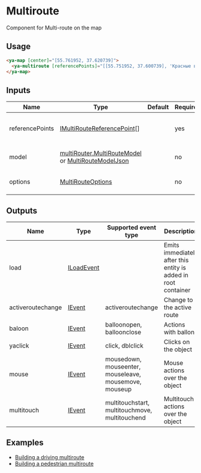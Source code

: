 # Multiroute

Component for Multi-route on the map

## Usage

```html
<ya-map [center]="[55.761952, 37.620739]">
  <ya-multiroute [referencePoints]="[[55.751952, 37.600739], 'Красные ворота, Москва']"></ya-multiroute>
</ya-map>
```

## Inputs

| Name            | Type                                                    | Default | Required | Description                          |
|-----------------|---------------------------------------------------------|---------|----------|--------------------------------------|
| referencePoints | [IMultiRouteReferencePoint][][]                         |         | yes      | Reference points for the multi-route |
| model           | [multiRouter.MultiRouteModel] or [MultiRouteModelJson]  |         | no       | Properties for the multiroute        |
| options         | [MultiRouteOptions]                                     |         | no       | Options for the multiroute           |

[IMultiRouteReferencePoint]: https://tech.yandex.ru/maps/jsapi/doc/2.1/ref/reference/IMultiRouteReferencePoint-docpage/
[multiRouter.MultiRouteModel]: https://tech.yandex.ru/maps/jsapi/doc/2.1/ref/reference/multiRouter.MultiRouteModel-docpage/
[MultiRouteModelJson]: https://tech.yandex.ru/maps/jsapi/doc/2.1/ref/reference/IMultiRouteModelJson-docpage/
[MultiRouteOptions]: https://tech.yandex.ru/maps/jsapi/doc/2.1/ref/reference/multiRouter.MultiRoute-docpage/#multiRouter.MultiRoute__param-options

## Outputs

| Name              | Type         | Supported event type                                  | Description                                                    |
|-------------------|--------------|-------------------------------------------------------|----------------------------------------------------------------|
| load              | [ILoadEvent] |                                                       | Emits immediately after this entity is added in root container |
| activeroutechange | [IEvent]     | activeroutechange                                     | Change to the active route                                     |
| baloon            | [IEvent]     | balloonopen, balloonclose                             | Actions with ballon                                            |
| yaclick           | [IEvent]     | click, dblclick                                       | Clicks on the object                                           |
| mouse             | [IEvent]     | mousedown, mouseenter, mouseleave, mousemove, mouseup | Mouse actions over the object                                  |
| multitouch        | [IEvent]     | multitouchstart, multitouchmove, multitouchend        | Multitouch actions over the object                             |

[ILoadEvent]: https://github.com/ddubrava/angular8-yandex-maps/blob/develop/projects/angular8-yandex-maps/src/lib/models/models.ts#L23
[IEvent]: https://github.com/ddubrava/angular8-yandex-maps/blob/develop/projects/angular8-yandex-maps/src/lib/models/models.ts#L34

## Examples

- [Building a driving multiroute](https://stackblitz.com/edit/multiroute)
- [Building a pedestrian multiroute](https://stackblitz.com/edit/multiroute-pedestrian)
